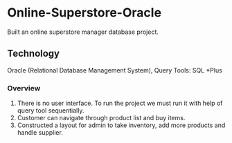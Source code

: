 # Online-Superstore-Oracle
Built an online superstore manager database project.

## Technology
Oracle (Relational Database Management System), Query Tools: SQL *Plus 

### Overview

1. There is no user interface. To run the project we must run it with help of query tool sequentially.
2. Customer can navigate through product list and buy items. 
3. Constructed a layout for admin to take inventory, add more products and handle supplier. 

 
